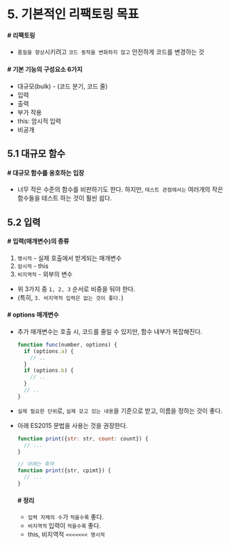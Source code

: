 # 5. 기본적인 리팩토링 목표

#### # 리팩토링

* `품질을 향상`시키려고 `코드 동작을 변화하지 않고` 안전하게 코드를 변경하는 것

#### # 기본 기능의 구성요소 6가지

* 대규모(bulk) - (코드 분기, 코드 줄)
* 입력
* 출력
* 부가 작용
* this: 암시적 입력
* 비공개

## 5.1 대규모 함수

#### # 대규모 함수를 옹호하는 입장

* 너무 작은 수준의 함수를 비판하기도 한다. 하지만, `테스트 관점에서는` 여러개의 작은 함수들을 테스트 하는 것이 훨씬 쉽다.

## 5.2 입력

#### # 입력(매개변수)의 종류

1. `명시적` - 실제 호출에서 받게되는 매개변수
2. `암시적` - this
3. `비지역적` - 외부의 변수

* 위 3가지 중 `1, 2, 3` 순서로 비중을 둬야 한다.
* (특히, `3. 비지역적 입력은 없는 것이 좋다.`)

#### # options 매개변수

* 추가 매개변수는 호출 시, 코드를 줄일 수 있지만, 함수 내부가 복잡해진다.
  ```javascript
  function func(number, options) {
    if (options.a) {
      // ..
    }
    if (options.b) {
      // ..
    }
    // ..
  }
  ```
* `실제 필요한 단위`로, `실제 갖고 있는 내용`을 기준으로 받고, 이름을 정하는 것이 좋다.
* 아래 ES2015 문법을 사용는 것을 권장한다.
  ```javascript
  function print({str: str, count: count}) {
    // ...
  }

  // 아래는 축약
  function print({str, cpimt}) {
    // ...
  }
  ```

  #### # 정리

  * `입력 자체의 수`가 `적을수록` 좋다.
  * `비지역적` 입력이 `적을수록` 좋다.
  * this, 비지역적 `<<<<<<< 명시적`
